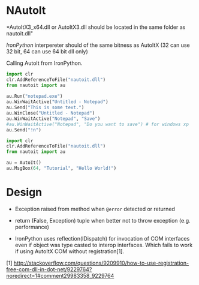 NAutoIt
===========


*AutoItX3_x64.dll or AutoItX3.dll should be located in the same folder as nautoit.dll"
 
*IronPython* interpereter should of the same bitness as AutoItX (32 can use 32 bit, 64 can use 64 bit dll only)

Calling AutoIt from IronPython.



```python
import clr
clr.AddReferenceToFile("nautoit.dll")     
from nautoit import au  
 
au.Run("notepad.exe")
au.WinWaitActive("Untitled - Notepad")
au.Send("This is some text.")
au.WinClose("Untitled - Notepad")
au.WinWaitActive("Notepad", "Save")
#au.WinWaitActive("Notepad", "Do you want to save") # for windows xp
au.Send("!n")
```

```python
import clr
clr.AddReferenceToFile("nautoit.dll")     
from nautoit import au

au = AutoIt()
au.MsgBox(64, "Tutorial", "Hello World!")
```

Design
===
- Exception raised from method when `@error` detected or returned 
- return (False, Exception) tuple when better not to throw exception (e.g. performance)

- IronPython uses reflection(IDispatch) for invocation of COM interfaces even if object was type casted to interop interfaces.
Which fails to work if using AutoItX COM without registration[1].

[1] http://stackoverflow.com/questions/9209910/how-to-use-registration-free-com-dll-in-dot-net/9229764?noredirect=1#comment29983358_9229764 







